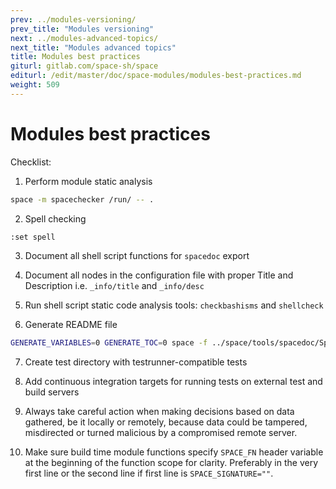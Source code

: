 ```yaml
---
prev: ../modules-versioning/
prev_title: "Modules versioning"
next: ../modules-advanced-topics/
next_title: "Modules advanced topics"
title: Modules best practices
giturl: gitlab.com/space-sh/space
editurl: /edit/master/doc/space-modules/modules-best-practices.md
weight: 509
---
```


# Modules best practices


Checklist:  

1. Perform module static analysis  
```sh
space -m spacechecker /run/ -- .
```

2. Spell checking  
```sh
:set spell
```

3. Document all shell script functions for `spacedoc` export

4. Document all nodes in the configuration file with proper Title and Description i.e. `_info/title` and `_info/desc`

5. Run shell script static code analysis tools: `checkbashisms` and `shellcheck`

6. Generate README file  
```sh
GENERATE_VARIABLES=0 GENERATE_TOC=0 space -f ../space/tools/spacedoc/Spacefile.yaml /module/ -- Spacefile.sh
```

7. Create test directory with testrunner-compatible tests

8. Add continuous integration targets for running tests on external test and build servers

9. Always take careful action when making decisions based on data gathered, be it locally or remotely, because data could be tampered, misdirected or turned malicious by a compromised remote server.

10. Make sure build time module functions specify `SPACE_FN` header variable at the beginning of the function scope for clarity. Preferably in the very first line or the second line if first line is `SPACE_SIGNATURE=""`.

